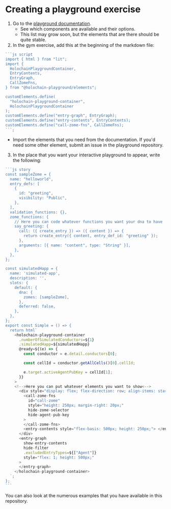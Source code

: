 # Creating a playground exercise

1. Go to the [playground documentation](https://holochain-playground.github.io/elements/?path=/story/call-zome-fns--simple).
   - See which components are available and their options.
   - This list may grow soon, but the elements that are there should be quite stable.
2. In the gym exercise, add this at the beginning of the markdown file:

````js
```js script
import { html } from "lit";
import {
  HolochainPlaygroundContainer,
  EntryContents,
  EntryGraph,
  CallZomeFns,
} from "@holochain-playground/elements";

customElements.define(
  "holochain-playground-container",
  HolochainPlaygroundContainer
);
customElements.define("entry-graph", EntryGraph);
customElements.define("entry-contents", EntryContents);
customElements.define("call-zome-fns", CallZomeFns);
```;
````

- Import the elements that you need from the documentation. If you'd need some other element, submit an issue in the playground repository.

3. In the place that you want your interactive playground to appear, write the following:

````js
```js story
const sampleZome = {
  name: "helloworld",
  entry_defs: [
    {
      id: "greeting",
      visibility: "Public",
    },
  ],
  validation_functions: {},
  zome_functions: {
    // Here you can code whatever functions you want your dna to have
    say_greeting: {
      call: ({ create_entry }) => ({ content }) => {
        return create_entry({ content, entry_def_id: "greeting" });
      },
      arguments: [{ name: "content", type: "String" }],
    },
  },
};

const simulatedHapp = {
  name: 'simulated-app',
  description: '',
  slots: {
    default: {
      dna: {
        zomes: [sampleZome],
      },
      deferred: false,
    },
  },
};
export const Simple = () => {
  return html`
    <holochain-playground-container
      .numberOfSimulatedConductors=${1}
      .simulatedHapp=${simulatedHapp}
      @ready=${(e) => {
        const conductor = e.detail.conductors[0];

        const cellId = conductor.getAllCells()[0].cellId;

        e.target.activeAgentPubKey = cellId[1];
      }}
    >
    <!-->Here you can put whatever elements you want to show<-->
      <div style="display: flex; flex-direction: row; align-items: start; margin-bottom: 20px;">
        <call-zome-fns
          id="call-zome"
          style="height: 250px; margin-right: 20px;"
          hide-zome-selector
          hide-agent-pub-key
        >
        </call-zome-fns>
        <entry-contents style="flex-basis: 500px; height: 250px;"> </entry-contents>
      </div>
      <entry-graph
        show-entry-contents
        hide-filter
        .excludedEntryTypes=${["Agent"]}
        style="flex: 1; height: 500px;"
      >
      </entry-graph>
    </holochain-playground-container>
  `;
};
```
````

You can also look at the numerous examples that you have available in this repository.
